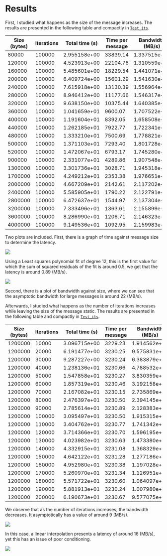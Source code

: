 # Results

First, I studied what happens as the size of the message increases. The results are presented in the following table and compactly in [`Test_its`](Test_size.txt).

| Size (bytes) | Iterations | Total time (s) | Time per message | Bandwidth (MB/s) |
|--------------|------------|----------------|------------------|------------------|
| 80000        | 100000     | 2.955158e+00   | 33839.14         | 1.337515e+01     |
| 120000       | 100000     | 4.523913e+00   | 22104.76         | 1.310559e+01     |
| 160000       | 100000     | 5.485601e+00   | 18229.54         | 1.441071e+01     |
| 200000       | 100000     | 6.409724e+00   | 15601.29         | 1.541630e+01     |
| 240000       | 100000     | 7.615918e+00   | 13130.39         | 1.556964e+01     |
| 280000       | 100000     | 8.946412e+00   | 11177.66         | 1.546317e+01     |
| 320000       | 100000     | 9.638150e+00   | 10375.44         | 1.640385e+01     |
| 360000       | 100000     | 1.041659e+01   | 9600.07          | 1.707522e+01     |
| 400000       | 100000     | 1.191604e+01   | 8392.05          | 1.658508e+01     |
| 440000       | 100000     | 1.262185e+01   | 7922.77          | 1.722341e+01     |
| 480000       | 100000     | 1.333210e+01   | 7500.69          | 1.778821e+01     |
| 500000       | 100000     | 1.371103e+01   | 7293.40          | 1.801728e+01     |
| 520000       | 100000     | 1.472067e+01   | 6793.17          | 1.745280e+01     |
| 900000       | 100000     | 2.331077e+01   | 4289.86          | 1.907548e+01     |
| 1300000      | 100000     | 3.301736e+01   | 3028.71          | 1.945318e+01     |
| 1700000      | 100000     | 4.249212e+01   | 2353.38          | 1.976651e+01     |
| 2000000      | 100000     | 4.667209e+01   | 2142.61          | 2.117202e+01     |
| 2400000      | 100000     | 5.585905e+01   | 1790.22          | 2.122791e+01     |
| 2800000      | 100000     | 6.472637e+01   | 1544.97          | 2.137304e+01     |
| 3200000      | 100000     | 7.333496e+01   | 1363.61          | 2.155899e+01     |
| 3600000      | 100000     | 8.286990e+01   | 1206.71          | 2.146323e+01     |
| 4000000      | 100000     | 9.149536e+01   | 1092.95          | 2.159983e+01     |

Two plots are included. First, there is a graph of time against message size to determine the latency.

![](Fig-1_size-time.png)

Using a Least squares polynomial fit of degree 12, this is the first value for which the sum of squared residuals of the fit is around 0.5, we get that the latency is around 0.89 (MB/s).

![](Fig-2_time-bandwith.png)

Second, there is a plot of bandwidth against size, where we can see that the asymptotic bandwidth for large messages is around 22 (MB/s).


Afterwards, I studied what happens as the number of iterations increases while leaving the size of the message static. The results are presented in the following table and compactly in [`Test_its`](Test_its.txt).

| Size (bytes) | Iterations | Total time (s) | Time per message | Bandwidth (MB/s) |
|--------------|------------|----------------|------------------|------------------|
| 1200000      | 10000      | 3.096715e+00   | 3229.23          | 1.914562e+02     |
| 1200000      | 20000      | 6.191477e+00   | 3230.25          | 9.575831e+01     |
| 1200000      | 30000      | 9.287227e+00   | 3230.24          | 6.383879e+01     |
| 1200000      | 40000      | 1.238136e+01   | 3230.66          | 4.788532e+01     |
| 1200000      | 50000      | 1.547858e+01   | 3230.27          | 3.830359e+01     |
| 1200000      | 60000      | 1.857319e+01   | 3230.46          | 3.192158e+01     |
| 1200000      | 70000      | 2.167082e+01   | 3230.15          | 2.735869e+01     |
| 1200000      | 80000      | 2.476397e+01   | 3230.50          | 2.394145e+01     |
| 1200000      | 90000      | 2.785614e+01   | 3230.89          | 2.128383e+01     |
| 1200000      | 100000     | 3.095497e+01   | 3230.50          | 1.915315e+01     |
| 1200000      | 110000     | 3.404762e+01   | 3230.77          | 1.741342e+01     |
| 1200000      | 120000     | 3.714366e+01   | 3230.70          | 1.596195e+01     |
| 1200000      | 130000     | 4.023982e+01   | 3230.63          | 1.473380e+01     |
| 1200000      | 140000     | 4.332915e+01   | 3231.08          | 1.368329e+01     |
| 1200000      | 150000     | 4.642122e+01   | 3231.28          | 1.277186e+01     |
| 1200000      | 160000     | 4.952980e+01   | 3230.38          | 1.197028e+01     |
| 1200000      | 170000     | 5.260970e+01   | 3231.34          | 1.126951e+01     |
| 1200000      | 180000     | 5.571722e+01   | 3230.60          | 1.064097e+01     |
| 1200000      | 190000     | 5.881913e+01   | 3230.24          | 1.007980e+01     |
| 1200000      | 200000     | 6.190673e+01   | 3230.67          | 9.577075e+00     |

We observe that as the number of iterations increases, the bandwidth decreases. It asymptotically has a value of around 9 (MB/s).

![](Fig-3_its-bandwith.png)

In this case, a linear interpolation presents a latency of around 16 (MB/s), yet this has an issue of poor conditioning.

![](Fig-3_its-time.png)
